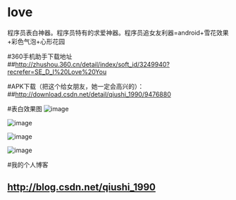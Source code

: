 # love
程序员表白神器。程序员特有的求爱神器。程序员追女友利器=android+雪花效果+彩色气泡+心形花园

#360手机助手下载地址
##http://zhushou.360.cn/detail/index/soft_id/3249940?recrefer=SE_D_I%20Love%20You


#APK下载（把这个给女朋友，她一定会高兴的）：
##http://download.csdn.net/detail/qiushi_1990/9476880

#表白效果图
![image](https://github.com/qiushi123/love/blob/master/I_Love_You_APP/loving.gif?raw=true)


![image](https://github.com/qiushi123/love/blob/master/I_Love_You_APP/qcl1_meitu_1.png?raw=true)



![image](https://github.com/qiushi123/love/blob/master/I_Love_You_APP/qcl2_meitu_2.png?raw=true)



![image](https://github.com/qiushi123/love/blob/master/I_Love_You_APP/qcl4.png?raw=true)


#我的个人博客
## http://blog.csdn.net/qiushi_1990
